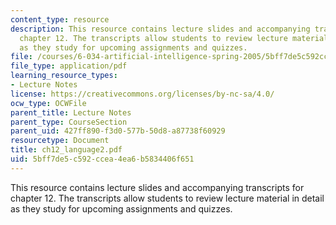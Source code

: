 ```yaml
---
content_type: resource
description: This resource contains lecture slides and accompanying transcripts for
  chapter 12. The transcripts allow students to review lecture material in detail
  as they study for upcoming assignments and quizzes.
file: /courses/6-034-artificial-intelligence-spring-2005/5bff7de5c592ccea4ea6b5834406f651_ch12_language2.pdf
file_type: application/pdf
learning_resource_types:
- Lecture Notes
license: https://creativecommons.org/licenses/by-nc-sa/4.0/
ocw_type: OCWFile
parent_title: Lecture Notes
parent_type: CourseSection
parent_uid: 427ff890-f3d0-577b-50d8-a87738f60929
resourcetype: Document
title: ch12_language2.pdf
uid: 5bff7de5-c592-ccea-4ea6-b5834406f651
---
```

This resource contains lecture slides and accompanying transcripts for chapter 12. The transcripts allow students to review lecture material in detail as they study for upcoming assignments and quizzes.